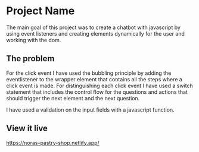# Project Name

The main goal of this project was to create a chatbot with javascript by using event listeners and creating elements dynamically for the user and working with the dom.

## The problem

For the click event I have used the bubbling principle by adding the eventlistener to the wrapper element that contains all the steps where a click event is made. For distinguishing each click event I have used a switch statement that includes the control flow for the questions and actions that should trigger the next element and the next question.

I have used a validation on the input fields with a javascript function.

## View it live

https://noras-pastry-shop.netlify.app/
